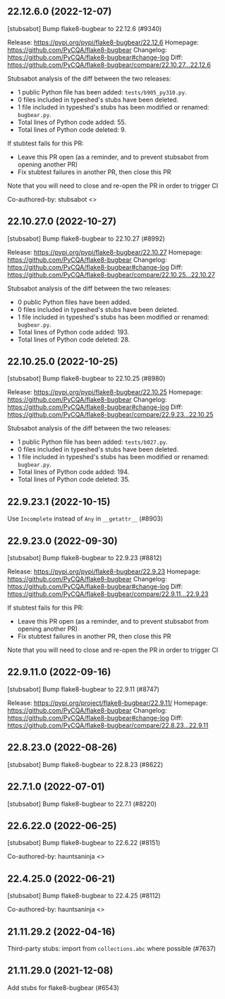 ## 22.12.6.0 (2022-12-07)

[stubsabot] Bump flake8-bugbear to 22.12.6 (#9340)

Release: https://pypi.org/pypi/flake8-bugbear/22.12.6
Homepage: https://github.com/PyCQA/flake8-bugbear
Changelog: https://github.com/PyCQA/flake8-bugbear#change-log
Diff: https://github.com/PyCQA/flake8-bugbear/compare/22.10.27...22.12.6

Stubsabot analysis of the diff between the two releases:
 - 1 public Python file has been added: `tests/b905_py310.py`.
 - 0 files included in typeshed's stubs have been deleted.
 - 1 file included in typeshed's stubs has been modified or renamed: `bugbear.py`.
 - Total lines of Python code added: 55.
 - Total lines of Python code deleted: 9.

If stubtest fails for this PR:
- Leave this PR open (as a reminder, and to prevent stubsabot from opening another PR)
- Fix stubtest failures in another PR, then close this PR

Note that you will need to close and re-open the PR in order to trigger CI

Co-authored-by: stubsabot <>

## 22.10.27.0 (2022-10-27)

[stubsabot] Bump flake8-bugbear to 22.10.27 (#8992)

Release: https://pypi.org/pypi/flake8-bugbear/22.10.27
Homepage: https://github.com/PyCQA/flake8-bugbear
Changelog: https://github.com/PyCQA/flake8-bugbear#change-log
Diff: https://github.com/PyCQA/flake8-bugbear/compare/22.10.25...22.10.27

Stubsabot analysis of the diff between the two releases:
 - 0 public Python files have been added.
 - 0 files included in typeshed's stubs have been deleted.
 - 1 file included in typeshed's stubs has been modified or renamed: `bugbear.py`.
 - Total lines of Python code added: 193.
 - Total lines of Python code deleted: 28.

## 22.10.25.0 (2022-10-25)

[stubsabot] Bump flake8-bugbear to 22.10.25 (#8980)

Release: https://pypi.org/pypi/flake8-bugbear/22.10.25
Homepage: https://github.com/PyCQA/flake8-bugbear
Changelog: https://github.com/PyCQA/flake8-bugbear#change-log
Diff: https://github.com/PyCQA/flake8-bugbear/compare/22.9.23...22.10.25

Stubsabot analysis of the diff between the two releases:
 - 1 public Python file has been added: `tests/b027.py`.
 - 0 files included in typeshed's stubs have been deleted.
 - 1 file included in typeshed's stubs has been modified or renamed: `bugbear.py`.
 - Total lines of Python code added: 194.
 - Total lines of Python code deleted: 35.

## 22.9.23.1 (2022-10-15)

Use `Incomplete` instead of `Any` in `__getattr__` (#8903)

## 22.9.23.0 (2022-09-30)

[stubsabot] Bump flake8-bugbear to 22.9.23 (#8812)

Release: https://pypi.org/pypi/flake8-bugbear/22.9.23
Homepage: https://github.com/PyCQA/flake8-bugbear
Changelog: https://github.com/PyCQA/flake8-bugbear#change-log
Diff: https://github.com/PyCQA/flake8-bugbear/compare/22.9.11...22.9.23

If stubtest fails for this PR:
- Leave this PR open (as a reminder, and to prevent stubsabot from opening another PR)
- Fix stubtest failures in another PR, then close this PR

Note that you will need to close and re-open the PR in order to trigger CI

## 22.9.11.0 (2022-09-16)

[stubsabot] Bump flake8-bugbear to 22.9.11 (#8747)

Release: https://pypi.org/project/flake8-bugbear/22.9.11/
Homepage: https://github.com/PyCQA/flake8-bugbear
Changelog: https://github.com/PyCQA/flake8-bugbear#change-log
Diff: https://github.com/PyCQA/flake8-bugbear/compare/22.8.23...22.9.11

## 22.8.23.0 (2022-08-26)

[stubsabot] Bump flake8-bugbear to 22.8.23 (#8622)

## 22.7.1.0 (2022-07-01)

[stubsabot] Bump flake8-bugbear to 22.7.1 (#8220)

## 22.6.22.0 (2022-06-25)

[stubsabot] Bump flake8-bugbear to 22.6.22 (#8151)

Co-authored-by: hauntsaninja <>

## 22.4.25.0 (2022-06-21)

[stubsabot] Bump flake8-bugbear to 22.4.25 (#8112)

Co-authored-by: hauntsaninja <>

## 21.11.29.2 (2022-04-16)

Third-party stubs: import from `collections.abc` where possible (#7637)

## 21.11.29.0 (2021-12-08)

Add stubs for flake8-bugbear (#6543)

